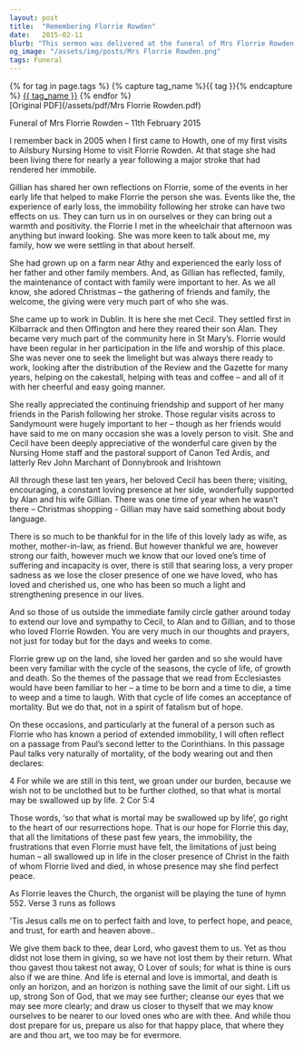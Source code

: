 ```yaml
---
layout: post
title:  "Remembering Florrie Rowden"
date:   2015-02-11
blurb: "This sermon was delivered at the funeral of Mrs Florrie Rowden on 11th February 2015. It reflects on Florrie's life, her warmth and positivity despite personal challenges, and her deep connection to her family and community. The sermon also offers comfort and hope to those mourning her loss, drawing on biblical passages to affirm the resurrection hope."
og_image: "/assets/img/posts/Mrs Florrie Rowden.png"
tags: Funeral
---    
```

<div class="tag-pills">
  {% for tag in page.tags %}
    {% capture tag_name %}{{ tag }}{% endcapture %}
    <a href="{{ site.baseurl }}/tag/{{ tag_name }}" class="tag-pill">{{ tag_name }}</a>
  {% endfor %}
</div>
[Original PDF](/assets/pdf/Mrs Florrie Rowden.pdf)

Funeral of Mrs Florrie Rowden – 11th February 2015

I remember back in 2005 when I first came to Howth, one of my first visits to Ailsbury Nursing Home to visit Florrie Rowden. At that stage she had been living there for nearly a year following a major stroke that had rendered her immobile.

Gillian has shared her own reflections on Florrie, some of the events in her early life that helped to make Florrie the person she was. Events like the, the experience of early loss, the immobility following her stroke can have two effects on us. They can turn us in on ourselves or they can bring out a warmth and positivity. the Florrie I met in the wheelchair that afternoon was anything but inward looking. She was more keen to talk about me, my family, how we were settling in that about herself.

She had grown up on a farm near Athy and experienced the early loss of her father and other family members. And, as Gillian has reflected, family, the maintenance of contact with family were important to her. As we all know, she adored Christmas – the gathering of friends and family, the welcome, the giving were very much part of who she was.

She came up to work in Dublin. It is here she met Cecil. They settled first in Kilbarrack and then Offington and here they reared their son Alan. They became very much part of the community here in St Mary’s. Florrie would have been regular in her participation in the life and worship of this place. She was never one to seek the limelight but was always there ready to work, looking after the distribution of the Review and the Gazette for many years, helping on the cakestall, helping with teas and coffee – and all of it with her cheerful and easy going manner.

She really appreciated the continuing friendship and support of her many friends in the Parish following her stroke. Those regular visits across to Sandymount were hugely important to her – though as her friends would have said to me on many occasion she was a lovely person to visit. She and Cecil have been deeply appreciative of the wonderful care given by the Nursing Home staff and the pastoral support of Canon Ted Ardis, and latterly Rev John Marchant of Donnybrook and Irishtown

All through these last ten years, her beloved Cecil has been there; visiting, encouraging, a constant loving presence at her side, wonderfully supported by Alan and his wife Gillian. There was one time of year when he wasn’t there – Christmas shopping - Gillian may have said something about body language.

There is so much to be thankful for in the life of this lovely lady as wife, as mother, mother-in-law, as friend. But however thankful we are, however strong our faith, however much we know that our loved one’s time of suffering and incapacity is over, there is still that searing loss, a very proper sadness as we lose the closer presence of one we have loved, who has loved and cherished us, one who has been so much a light and strengthening presence in our lives.

And so those of us outside the immediate family circle gather around today to extend our love and sympathy to Cecil, to Alan and to Gillian, and to those who loved Florrie Rowden. You are very much in our thoughts and prayers, not just for today but for the days and weeks to come.

Florrie grew up on the land, she loved her garden and so she would have been very familiar with the cycle of the seasons, the cycle of life, of growth and death. So the themes of the passage that we read from Ecclesiastes would have been familiar to her – a time to be born and a time to die, a time to weep and a time to laugh. With that cycle of life comes an acceptance of mortality. But we do that, not in a spirit of fatalism but of hope.

On these occasions, and particularly at the funeral of a person such as Florrie who has known a period of extended immobility, I will often reflect on a passage from Paul’s second letter to the Corinthians. In this passage Paul talks very naturally of mortality, of the body wearing out and then declares:

4 For while we are still in this tent, we groan under our burden, because we wish not to be unclothed but to be further clothed, so that what is mortal may be swallowed up by life. 2 Cor 5:4

Those words, ‘so that what is mortal may be swallowed up by life’, go right to the heart of our resurrections hope. That is our hope for Florrie this day, that all the limitations of these past few years, the immobility, the frustrations that even Florrie must have felt, the limitations of just being human – all swallowed up in life in the closer presence of Christ in the faith of whom Florrie lived and died, in whose presence may she find perfect peace.

As Florrie leaves the Church, the organist will be playing the tune of hymn 552. Verse 3 runs as follows

'Tis Jesus calls me on
to perfect faith and love,
to perfect hope, and peace, and trust,
for earth and heaven above..

We give them back to thee, dear Lord, who gavest them to us. Yet as thou didst not lose them in giving, so we have not lost them by their return. What thou gavest thou takest not away, O Lover of souls; for what is thine is ours also if we are thine. And life is eternal and love is immortal, and death is only an horizon, and an horizon is nothing save the limit of our sight. Lift us up, strong Son of God, that we may see further; cleanse our eyes that we may see more clearly; and draw us closer to thyself that we may know ourselves to be nearer to our loved ones who are with thee. And while thou dost prepare for us, prepare us also for that happy place, that where they are and thou art, we too may be for evermore.
